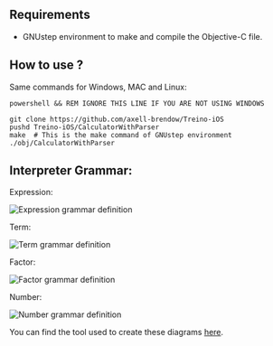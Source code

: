 ## Requirements

- GNUstep environment to make and compile the Objective-C file.

## How to use ?

Same commands for Windows, MAC and Linux:

```shell script
powershell && REM IGNORE THIS LINE IF YOU ARE NOT USING WINDOWS

git clone https://github.com/axell-brendow/Treino-iOS
pushd Treino-iOS/CalculatorWithParser
make  # This is the make command of GNUstep environment
./obj/CalculatorWithParser
```

## Interpreter Grammar:

Expression:

![Expression grammar definition](https://i.imgur.com/yH98dIT.png)

Term:

![Term grammar definition](https://i.imgur.com/kdhHNHA.png)

Factor:

![Factor grammar definition](https://i.imgur.com/KpgnGg2.png)

Number:

![Number grammar definition](https://i.imgur.com/MkjlLzk.png)

You can find the tool used to create these diagrams [here](https://www.bottlecaps.de/rr/ui).
